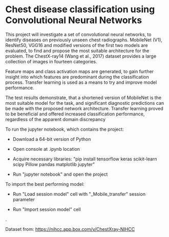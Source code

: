 # Chest disease classification using Convolutional Neural Networks

This project will investigate a set of convolutional neural networks, to identify diseases on
previously unseen chest radiographs. MobileNet (V1), ResNet50, VGG16 and modified
versions of the first two models are evaluated, to find and propose the most suitable architecture for the problem. The ChestX-ray14 (Wang et al., 2017) dataset provides a large collection of images in fourteen categories.


Feature maps and class activation maps are generated, to gain further insight into which
features are predominant during the classification process. Transfer learning is used as a
means to try and improve model performance.


The test results demonstrate, that a shortened version of MobileNet is the most suitable
model for the task, and significant diagnostic predictions can be made with the proposed
network architecture. Transfer learning proved to be beneficial and offered increased classification performance, regardless of the apparent domain discrepancy


To run the jupyter notebook, which contains the project:
  - Download a 64-bit version of Python
  
  - Open console at .ipynb location
  
  - Acquire necessary libraries: "pip install tensorflow keras scikit-learn scipy Pillow pandas matplotlib jupyter"
  
  - Run "jupyter notebook" and open the project
  
To import the best performing model:
  - Run "Load session model" cell with "_Mobile_transfer" session parameter
  
  - Run "Import session model" cell
  
  
  
.

Dataset from: https://nihcc.app.box.com/v/ChestXray-NIHCC
